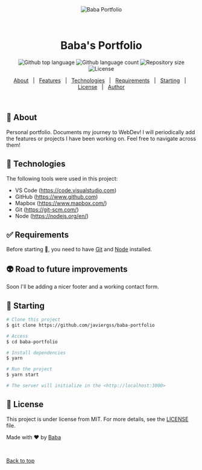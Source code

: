 <div align="center" id="top"> 
  <img src="./.github/app.gif" alt="Baba Portfolio" />

  &#xa0;

  <!-- <a href="https://babaportfolio.netlify.app">Demo</a> -->
</div>

<h1 align="center">Baba's Portfolio</h1>

<p align="center">
  <img alt="Github top language" src="https://img.shields.io/github/languages/top/javiergss/baba-portfolio?color=56BEB8">

  <img alt="Github language count" src="https://img.shields.io/github/languages/count/javiergss/baba-portfolio?color=56BEB8">

  <img alt="Repository size" src="https://img.shields.io/github/repo-size/javiergss/baba-portfolio?color=56BEB8">

  <img alt="License" src="https://img.shields.io/github/license/javiergss/baba-portfolio?color=56BEB8">

  <!-- <img alt="Github issues" src="https://img.shields.io/github/issues/javiergss/baba-portfolio?color=56BEB8" /> -->

  <!-- <img alt="Github forks" src="https://img.shields.io/github/forks/javiergss/baba-portfolio?color=56BEB8" /> -->

  <!-- <img alt="Github stars" src="https://img.shields.io/github/stars/javiergss/baba-portfolio?color=56BEB8" /> -->
</p>

<!-- Status -->

<!-- <h4 align="center"> 
	🚧  Baba Portfolio 🚀 Under construction...  🚧
</h4> 

<hr> -->

<p align="center">
  <a href="#dart-about">About</a> &#xa0; | &#xa0; 
  <a href="#sparkles-features">Features</a> &#xa0; | &#xa0;
  <a href="#rocket-technologies">Technologies</a> &#xa0; | &#xa0;
  <a href="#white_check_mark-requirements">Requirements</a> &#xa0; | &#xa0;
  <a href="#checkered_flag-starting">Starting</a> &#xa0; | &#xa0;
  <a href="#memo-license">License</a> &#xa0; | &#xa0;
  <a href="https://github.com/javiergss" target="_blank">Author</a>
</p>

<br>

## :dart: About ##

Personal portfolio. Documents my journey to WebDev! I will periodically add the features or projects I have been working on. Feel free to navigate across them!

## :rocket: Technologies ##

The following tools were used in this project:

- VS Code (https://code.visualstudio.com)
- GitHub (https://www.github.com)
- Mapbox (https://www.mapbox.com/)
- Git (https://git-scm.com/)
- Node (https://nodejs.org/en/)

## :white_check_mark: Requirements ##

Before starting :checkered_flag:, you need to have [Git](https://git-scm.com) and [Node](https://nodejs.org/en/) installed.

## :alien: Road to future improvements ##

Soon I'll be adding a nicer footer and a working contact form.

## :checkered_flag: Starting ##

```bash
# Clone this project
$ git clone https://github.com/javiergss/baba-portfolio

# Access
$ cd baba-portfolio

# Install dependencies
$ yarn

# Run the project
$ yarn start

# The server will initialize in the <http://localhost:3000>
```

## :memo: License ##

This project is under license from MIT. For more details, see the [LICENSE](LICENSE.md) file.


Made with :heart: by <a href="https://github.com/javiergss" target="_blank">Baba</a>

&#xa0;

<a href="#top">Back to top</a>
